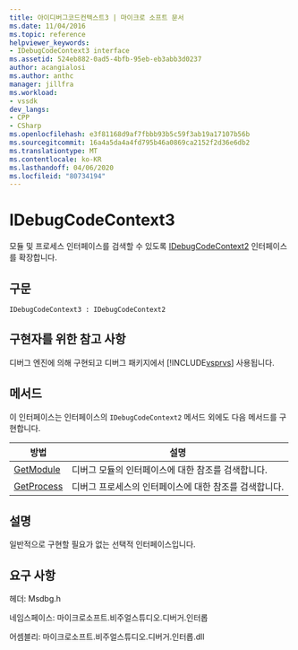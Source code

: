 ```yaml
---
title: 아이디버그코드컨텍스트3 | 마이크로 소프트 문서
ms.date: 11/04/2016
ms.topic: reference
helpviewer_keywords:
- IDebugCodeContext3 interface
ms.assetid: 524eb882-0ad5-4bfb-95eb-eb3abb3d0237
author: acangialosi
ms.author: anthc
manager: jillfra
ms.workload:
- vssdk
dev_langs:
- CPP
- CSharp
ms.openlocfilehash: e3f81168d9af7fbbb93b5c59f3ab19a17107b56b
ms.sourcegitcommit: 16a4a5da4a4fd795b46a0869ca2152f2d36e6db2
ms.translationtype: MT
ms.contentlocale: ko-KR
ms.lasthandoff: 04/06/2020
ms.locfileid: "80734194"
---
```

# <a name="idebugcodecontext3"></a>IDebugCodeContext3
모듈 및 프로세스 인터페이스를 검색할 수 있도록 [IDebugCodeContext2](../../../extensibility/debugger/reference/idebugcodecontext2.md) 인터페이스를 확장합니다.

## <a name="syntax"></a>구문

```
IDebugCodeContext3 : IDebugCodeContext2
```

## <a name="notes-for-implementers"></a>구현자를 위한 참고 사항
 디버그 엔진에 의해 구현되고 디버그 패키지에서 [!INCLUDE[vsprvs](../../../code-quality/includes/vsprvs_md.md)] 사용됩니다.

## <a name="methods"></a>메서드
 이 인터페이스는 인터페이스의 `IDebugCodeContext2` 메서드 외에도 다음 메서드를 구현합니다.

|방법|설명|
|------------|-----------------|
|[GetModule](../../../extensibility/debugger/reference/idebugcodecontext3-getmodule.md)|디버그 모듈의 인터페이스에 대한 참조를 검색합니다.|
|[GetProcess](../../../extensibility/debugger/reference/idebugcodecontext3-getprocess.md)|디버그 프로세스의 인터페이스에 대한 참조를 검색합니다.|

## <a name="remarks"></a>설명
 일반적으로 구현할 필요가 없는 선택적 인터페이스입니다.

## <a name="requirements"></a>요구 사항
 헤더: Msdbg.h

 네임스페이스: 마이크로소프트.비주얼스튜디오.디버거.인터롭

 어셈블리: 마이크로소프트.비주얼스튜디오.디버거.인터롭.dll
